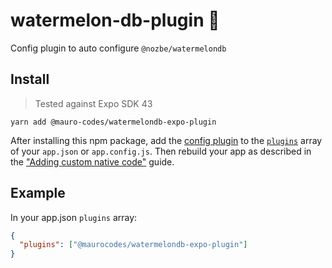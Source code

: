 # watermelon-db-plugin 🍉
Config plugin to auto configure `@nozbe/watermelondb`

## Install

> Tested against Expo SDK 43

```
yarn add @mauro-codes/watermelondb-expo-plugin
```

After installing this npm package, add the [config plugin](https://docs.expo.io/guides/config-plugins/) to the [`plugins`](https://docs.expo.io/versions/latest/config/app/#plugins) array of your `app.json` or `app.config.js`. Then rebuild your app as described in the ["Adding custom native code"](https://docs.expo.io/workflow/customizing/) guide.

## Example

In your app.json `plugins` array:

```json
{
  "plugins": ["@maurocodes/watermelondb-expo-plugin"]
}
```
